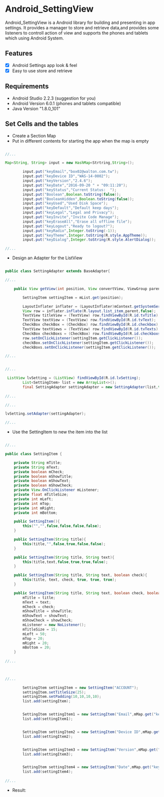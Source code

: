 # Android_SettingView

Android_SettingView is a Android library for building and presenting in app settings. It provides a manager to store and retrieve data,and provides some listeners to controll action of view and supports the phones and tablets which using Android System.

## Features

- [x] Android Settings app look & feel
- [x] Easy to use store and retrieve

## Requirements

- Android Studio 2.2.3 (suggestion for you)
- Android Version 6.0.1 (phones and tablets compatible)
- Java Version "1.8.0_101"

## Set Cells and the tables

- Create a Section Map
- Put in different contents for starting the app when the map is empty

```java

//...

Map<String, String> input = new HashMap<Strtring,String>();

        input.put("keyEmail","box02@walton.com.tw");
        input.put("keyDevice ID","WAS-14-0002");
        input.put("keyVersion","2.4.6");
        input.put("keyDate","2016-09-20 " + "09:11:20");
        input.put("keyStatus","Current Status:  ");
        input.put("Boolean",Boolean.toString(false));
        input.put("BooleanHidden",Boolean.toString(false));
        input.put("keyUsed","Used Disk Space");
        input.put("keyDefault","Default keep days");
        input.put("keyLegal","Legal and Privacy");
        input.put("keyInvite","Invite Code Manage");
        input.put("keyEraseAll","Erase all offline file");
        input.put("keyLogout","Ready to logout?");
        input.put("keyRadio",Integer.toString(-1));
        input.put("keyTheme",Integer.toString(R.style.AppTheme));
        input.put("keyDialog",Integer.toString(R.style.AlertDialog));

//...

```

- Design an Adapter for the ListView

```java

public class SettingAdapter extends BaseAdapter{

//...

    public View getView(int position, View convertView, ViewGroup parent){

        SettingItem settingItem = mList.get(position);

        LayoutInflater inflater = (LayoutInflater)mContext.getSystemService(Context.LAYOUT_INFLATER_SERVICE);
        View row = inflater.inflate(R.layout.list_item,parent,false);
        TextView titleView = (TextView) row.findViewById(R.id.tvTitle);
        TextView textView = (TextView) row.findViewById(R.id.tvText);
        CheckBox checkBox = (CheckBox) row.findViewById(R.id.checkbox);
        TextView textViews = (TextView) row.findViewById(R.id.tvTexts);
        CheckBox checkBoxs = (CheckBox) row.findViewById(R.id.checkboxs);
        row.setOnClickListener(settingItem.getClickListener());
        checkBox.setOnClickListener(settingItem.getClickListener());
        checkBoxs.setOnClickListener(settingItem.getClickListener());

//...

```

```java

//...

 ListView lvSetting = (ListView) findViewById(R.id.lvSetting);
        List<SettingItem> list = new ArrayList<>();
        final SettingAdapter settingAdapter = new SettingAdapter(list,this);
        
//...

//...

lvSetting.setAdapter(settingAdapter);

//...

```

- Use the SettingItem to new the item into the list

```java

//...

public class SettingItem {

    private String mTitle;
    private String mText;
    private boolean mCheck;
    private boolean mShowTitle;
    private boolean mShowText;
    private boolean mShowCheck;
    private View.OnClickListener mListener;
    private float mTitleSize;
    private int mLeft;
    private int mTop;
    private int mRight;
    private int mBottom;

    public SettingItem(){
        this("","",false,false,false,false);
    }

    public SettingItem(String title){
        this(title,"",false,true,false,false);
    }

    public SettingItem(String title, String text){
        this(title,text,false,true,true,false);
    }

    public SettingItem(String title, String text, boolean check){
        this(title, text, check, true, true, true);
    }

    public SettingItem(String title, String text, boolean check, boolean showTitle, boolean showText, boolean showCheck){
        mTitle = title;
        mText = text;
        mCheck = check;
        mShowTitle = showTitle;
        mShowText = showText;
        mShowCheck = showCheck;
        mListener = new NoListener();
        mTitleSize = 15;
        mLeft = 50;
        mTop = 20;
        mRight = 20;
        mBottom = 20;
    }
    
//...    
    
```

```java

//...

        SettingItem settingItem = new SettingItem("ACCOUNT");
        settingItem.setTitleSize(25);
        settingItem.setPadding(10,10,10,10);
        list.add(settingItem);


        SettingItem settingItem1 = new SettingItem("Email",mMap.get("keyEmail"));
        list.add(settingItem1);


        SettingItem settingItem2 = new SettingItem("Device ID",mMap.get("keyDevice ID"));
        list.add(settingItem2);


        SettingItem settingItem3 = new SettingItem("Version",mMap.get("keyVersion"));
        list.add(settingItem3);


        SettingItem settingItem4 = new SettingItem("Date",mMap.get("keyDate"));
        list.add(settingItem4);
        
//...        

```

- Result:

